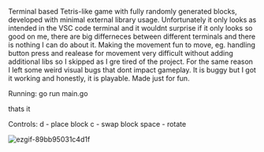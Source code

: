 Terminal based Tetris-like game with fully randomly generated blocks, developed with minimal external library usage. Unfortunately it only looks as intended in the VSC code terminal and it wouldnt surprise if it only looks so good on me, there are big differneces between different terminals and there is nothing I can do about it. Making the movement fun to move, eg. handling button press and realease for movement very difficult without adding additional libs so I skipped as I gre tired of the project. For the same reason I left some weird visual bugs that dont impact gameplay. It is buggy but I got it working and honestly, it is playable. Made just for fun.

Running:
go run main.go

thats it  

Controls: 
d - place block
c - swap block
space - rotate

![ezgif-89bb95031c4d1f](https://github.com/user-attachments/assets/e3714b9a-74ef-4a82-a641-86e151fd2b6e)
